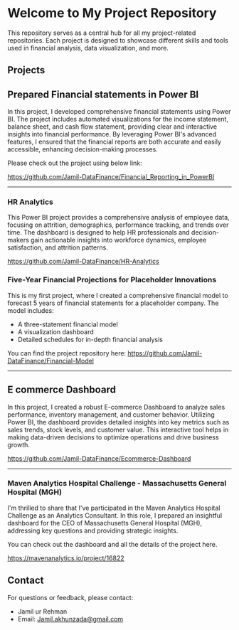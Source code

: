 # Welcome to My Project Repository

This repository serves as a central hub for all my project-related repositories. Each project is designed to showcase different skills and tools used in financial analysis, data visualization, and more.

## Projects

## Prepared Financial statements in Power BI 

In this project, I developed comprehensive financial statements using Power BI. The project includes automated visualizations for the income statement, balance sheet, and cash flow statement, providing clear and interactive insights into financial performance. By leveraging Power BI's advanced features, I ensured that the financial reports are both accurate and easily accessible, enhancing decision-making processes. 


Please check out the project using below link:

https://github.com/Jamil-DataFinance/Financial_Reporting_in_PowerBI

---
### HR Analytics
This Power BI project provides a comprehensive analysis of employee data, focusing on attrition, demographics, performance tracking, and trends over time. The dashboard is designed to help HR professionals and decision-makers gain actionable insights into workforce dynamics, employee satisfaction, and attrition patterns.

https://github.com/Jamil-DataFinance/HR-Analytics

### Five-Year Financial Projections for Placeholder Innovations

This is my first project, where I created a comprehensive financial model to forecast 5 years of financial statements for a placeholder company. The model includes:

- A three-statement financial model
- A visualization dashboard
- Detailed schedules for in-depth financial analysis

You can find the project repository here: https://github.com/Jamil-DataFinance/Financial-Model

---


## E commerce Dashboard 

In this project, I created a robust E-commerce Dashboard to analyze sales performance, inventory management, and customer behavior. Utilizing Power BI, the dashboard provides detailed insights into key metrics such as sales trends, stock levels, and customer value. This interactive tool helps in making data-driven decisions to optimize operations and drive business growth.


https://github.com/Jamil-DataFinance/Ecommerce-Dashboard

---

### Maven Analytics Hospital Challenge - Massachusetts General Hospital (MGH)

I'm thrilled to share that I've participated in the Maven Analytics Hospital Challenge as an Analytics Consultant. In this role, I prepared an insightful dashboard for the CEO of Massachusetts General Hospital (MGH), addressing key questions and providing strategic insights.

You can check out the dashboard and all the details of the project here.

https://mavenanalytics.io/project/16822


## Contact

For questions or feedback, please contact:
- Jamil ur Rehman
- Email: Jamil.akhunzada@gmail.com

